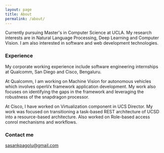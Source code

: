 ```yaml
---
layout: page
title: About
permalink: /about/
---
```


Currently pursuing Master's in Computer Science at UCLA. My research interests are in Natural Language Processing, Deep Learning and Computer Vision. I am also interested in software and web development technologies.

### Experience

My corporate working experience include software engineering internships at Qualcomm, San Diego and Cisco, Bengaluru.

At Qualcomm, I am working on Machine Vision for autonomous vehicles which involves openVx framework application development. My work also focuses on identifying the gaps in the framework and leveraging the robustness of the snapdragon processor.

At Cisco, I have worked on Virtualization component in UCS Director. My work was focused on transitioning a task-based REST architecture of UCSD into a resource-based architecture. Also worked on Role-based access conrol mechanisms and workflows.

### Contact me

[sasankpagolu@gmail.com](mailto:sasankpagolu@gmail.com)
